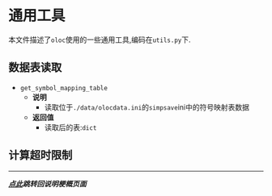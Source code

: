# 通用工具  

本文件描述了`oloc`使用的一些通用工具,编码在`utils.py`下.  

## 数据表读取  

- `get_symbol_mapping_table`  
    - **说明**  
        - 读取位于`./data/olocdata.ini`的`simpsave`ini中的符号映射表数据  
    - **返回值**  
        - 读取后的表:`dict`  

## 计算超时限制  

---
***[点此](../项目说明梗概.md)跳转回说明梗概页面***  